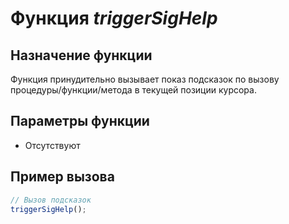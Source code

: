 # Функция *triggerSigHelp*
## Назначение функции
Функция принудительно вызывает показ подсказок по вызову процедуры/функции/метода в текущей позиции курсора.

## Параметры функции
* Отсутствуют

## Пример вызова
```javascript
// Вызов подсказок
triggerSigHelp();
```
